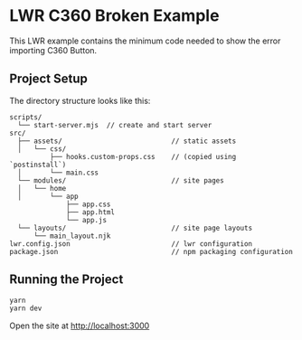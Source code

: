# LWR C360 Broken Example

This LWR example contains the minimum code needed to show the error importing C360 Button.

## Project Setup

The directory structure looks like this:

```
scripts/
  └── start-server.mjs  // create and start server
src/
  ├── assets/                           // static assets
  │   └── css/
          ├── hooks.custom-props.css    // (copied using `postinstall`)
  │       └── main.css
  └── modules/                          // site pages
  │   └── home
  │       └── app
              ├── app.css
              ├── app.html
              └── app.js
  └── layouts/                          // site page layouts
      └── main_layout.njk
lwr.config.json                         // lwr configuration
package.json                            // npm packaging configuration
```

## Running the Project

```bash
yarn 
yarn dev
```

Open the site at [http://localhost:3000](http://localhost:3000)
